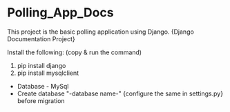 # Polling_App_Docs
This project is the basic polling application using Django. {Django Documentation Project}

Install the following: (copy & run the command)
1. pip install django
2. pip install mysqlclient

- Database - MySql
- Create database "-database name-" {configure the same in settings.py} before migration
